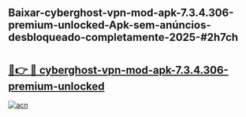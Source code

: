 ## Baixar-cyberghost-vpn-mod-apk-7.3.4.306-premium-unlocked-Apk-sem-anúncios-desbloqueado-completamente-2025-#2h7ch

# <h2><a href="https://ainizakaria.my?title=cyberghost-vpn-mod-apk-7.3.4.306-premium-unlocked&ref=22M">🔗👉 🔴 cyberghost-vpn-mod-apk-7.3.4.306-premium-unlocked</a></h2>

[![acn](https://github.com/user-attachments/assets/0f9c940e-d8b0-45ae-aac7-cd30a18b3e1c)](https://ainizakaria.my?title=cyberghost-vpn-mod-apk-7.3.4.306-premium-unlocked&ref=22M)

